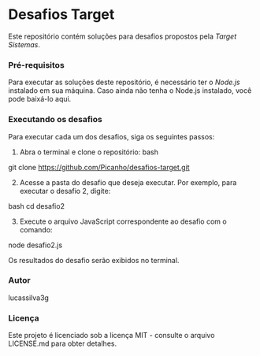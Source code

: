 # Desafios Target

Este repositório contém soluções para desafios propostos pela *Target Sistemas*.

### Pré-requisitos

Para executar as soluções deste repositório, é necessário ter o *Node.js* instalado em sua máquina. Caso ainda não tenha o Node.js instalado, você pode baixá-lo aqui.

### Executando os desafios

Para executar cada um dos desafios, siga os seguintes passos:

1. Abra o terminal e clone o repositório:
bash

git clone https://github.com/Picanho/desafios-target.git


2. Acesse a pasta do desafio que deseja executar. Por exemplo, para executar o desafio 2, digite:

bash
cd desafio2


3. Execute o arquivo JavaScript correspondente ao desafio com o comando:


node desafio2.js

Os resultados do desafio serão exibidos no terminal.


### Autor

lucassilva3g

### Licença

Este projeto é licenciado sob a licença MIT - consulte o arquivo LICENSE.md para obter detalhes.
